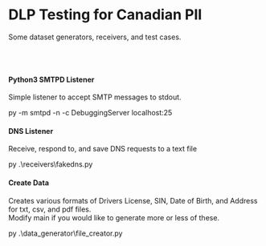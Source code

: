 # DLP Testing for Canadian PII
<p>Some dataset generators, receivers, and test cases.</p>
<br>
<br>

#### Python3 SMTPD Listener

<p>Simple listener to accept SMTP messages to stdout.</p>
py -m smtpd -n -c DebuggingServer localhost:25
<br>

#### DNS Listener

<p>Receive, respond to, and save DNS requests to a text file</p>
py .\receivers\fakedns.py <optional_port_number>
<br>

#### Create Data

<p>Creates various formats of Drivers License, SIN, Date of Birth, and Address for txt, csv, and pdf files.<br>
Modify main if you would like to generate more or less of these.</p>
py .\data_generator\file_creator.py
<br>